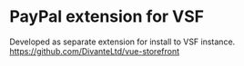 # PayPal extension for VSF

Developed as separate extension for install to VSF instance.
https://github.com/DivanteLtd/vue-storefront
